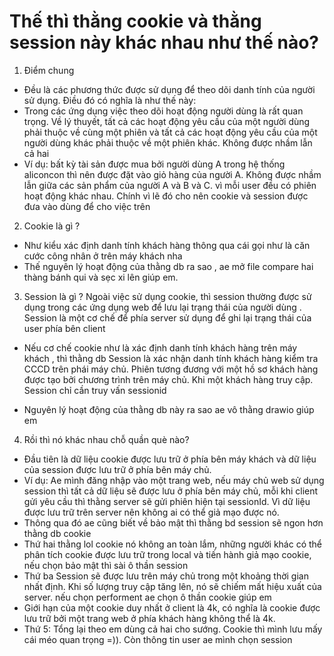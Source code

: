 # Thế thì thằng cookie và thằng session này khác nhau như thế nào?

1. Điểm chung

- Đều là các phương thức được sử dụng để theo dõi danh tính của người sử dụng. Điều đó có nghĩa là như thế này:
- Trong các ứng dụng việc theo dõi hoạt động người dùng là rất quan trọng. Về lý thuyết, tất
  cả các hoạt động yêu cầu của một người dùng phải thuộc về cùng một phiên và tất cả các hoạt động yêu cầu của một người dùng khác phải thuộc về một phiên khác. Không được nhầm lẫn cả hai
- Ví dụ: bất kỳ tài sản được mua bởi người dùng A trong hệ thống aliconcon thì nên được đặt vào giỏ hàng của người A. Không được nhầm lẫn giữa các sản phẩm của người A và B và C. vì mỗi user đều có phiên hoạt động khác nhau. Chính vì lẽ đó cho nên cookie và session được đưa vào dùng để cho việc trên

2. Cookie là gì ?

- Như kiểu xác định danh tính khách hàng thông qua cái gọi như là căn cước công nhân ở trên máy khách nha
- Thế nguyên lý hoạt động của thằng db ra sao , ae mở file compare hai thàng bánh qui và sẹc xi lên giúp em.

3. Session là gì ?
   Ngoài việc sử dụng cookie, thì session thường được sử dụng trong các ứng dụng web để lưu lại trạng thái của người dùng . Session là một cơ chế để phía server sử dụng để ghi lại trạng thái của user phía bên client

- Nếu cơ chế cookie như là xác định danh tính khách hàng trên máy khách , thì thằng db Session là xác nhận danh tính khách hàng kiểm tra CCCD trên phái máy chủ. Phiên tương đương với một hồ sơ khách hàng được tạo bởi chương trình trên máy chủ. Khi một khách hàng truy cập. Session chỉ cần truy vấn sessionid

- Nguyên lý hoạt động của thằng db này ra sao ae vô thằng drawio giúp em

4. Rồi thì nó khác nhau chỗ quần què nào?

- Đầu tiên là dữ liệu cookie được lưu trữ ở phía bên máy khách và dữ liệu của session được lưu trữ ở phía bên máy chủ.
- Ví dụ: Ae mình đăng nhập vào một trang web, nếu máy chủ web sử dụng session thì tất cả dữ liệu sẽ được lưu ở phía bên máy chủ, mỗi khi client gửi yêu cầu thì thằng server sẽ gửi phiên hiện tại sessionId. Vì dữ liệu được lưu trữ trên server nên không ai có thể giả mạo được nó.
- Thông qua đó ae cũng biết về bảo mật thì thằng bd session sẽ ngon hơn thằng db cookie
- Thứ hai thằng lol cookie nó không an toàn lắm, những người khác có thể phân tích cookie được lưu trữ trong local và tiến hành giả mạo cookie, nếu chọn bảo mật thì sài ô thần session
- Thứ ba Session sẽ được lưu trên máy chủ trong một khoảng thời gian nhất định. Khi số lượng truy cập tăng lên, nó sẽ chiếm mất hiệu xuất của server. nếu chọn performent ae chọn ô thần cookie giúp em
- Giới hạn của một cookie duy nhất ở client là 4k, có nghĩa là cookie được lưu trữ bởi một trang web ở phía khách hàng không thể là 4k.
- Thứ 5: Tổng lại theo em dùng cả hai cho sướng. Cookie thì mình lưu mấy cái méo quan trọng =)). Còn thông tin user ae mình chọn session
